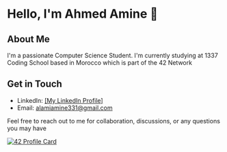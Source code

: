 # Hello, I'm Ahmed Amine 👋

## About Me
I'm a passionate Computer Science Student. I'm currently studying at 1337 Coding School based in Morocco which is part of the 42 Network
## Get in Touch
- LinkedIn: [[My LinkedIn Profile]](https://www.linkedin.com/in/ahmed-amine-alami-218051197/)
- Email: alamiamine331@gmail.com

Feel free to reach out to me for collaboration, discussions, or any questions you may have

[![42 Profile Card](https://1337-readme-xi.vercel.app/api/profile?cursus=42&dark=true&login=aalami)](https://github.com/mohouyizme/1337-readme)

